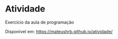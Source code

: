 # Atividade

Exercício da aula de programação 

Disponível em: https://mateushrb.github.io/atividade/
